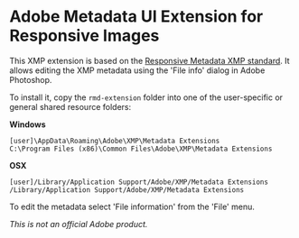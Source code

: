 # Adobe Metadata UI Extension for Responsive Images

This XMP extension is based on the [Responsive Metadata XMP standard](https://github.com/universalimages/rmd). It allows editing the XMP metadata using the 'File info' dialog in Adobe Photoshop.

To install it, copy the `rmd-extension` folder into one of the user-specific or general shared resource folders:

**Windows**

    [user]\AppData\Roaming\Adobe\XMP\Metadata Extensions
    C:\Program Files (x86)\Common Files\Adobe\XMP\Metadata Extensions

**OSX**

    [user]/Library/Application Support/Adobe/XMP/Metadata Extensions
    /Library/Application Support/Adobe/XMP/Metadata Extensions

To edit the metadata select 'File information' from the 'File' menu.

*This is not an official Adobe product.*
